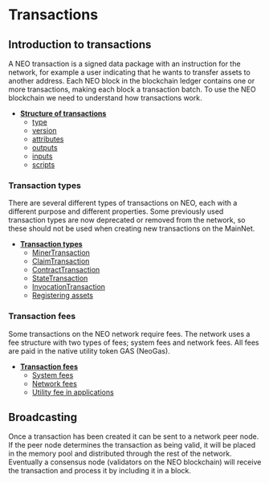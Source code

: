 # Transactions

## Introduction to transactions
A NEO transaction is a signed data package with an instruction for the network, for example a user indicating that he wants to transfer assets to another address. Each NEO block in the blockchain ledger contains one or more transactions, making each block a transaction batch. To use the NEO blockchain we need to understand how transactions work.

- **[Structure of transactions](2-Structure_of_NEO_transactions.md)**
  - [type](2-Structure_of_NEO_transactions.md#type)
  - [version](2-Structure_of_NEO_transactions.md#version)
  - [attributes](2-Structure_of_NEO_transactions.md#attributes)
  - [outputs](2-Structure_of_NEO_transactions.md#outputs)
  - [inputs](2-Structure_of_NEO_transactions.md#inputs)
  - [scripts](2-Structure_of_NEO_transactions.md#scripts)

### Transaction types
There are several different types of transactions on NEO, each with a different purpose and different properties. Some previously used transaction types are now deprecated or removed from the network, so these should not be used when creating new transactions on the MainNet.

- **[Transaction types](3-NEO_transaction_types.md)**
  - [MinerTransaction](3-NEO_transaction_types.md#minertransaction)
  - [ClaimTransaction](3-NEO_transaction_types.md#claimtransaction)
  - [ContractTransaction](3-NEO_transaction_types.md#contracttransaction)
  - [StateTransaction](3-NEO_transaction_types.md#statetransaction)
  - [InvocationTransaction](3-NEO_transaction_types.md#invocationtransaction)
  - [Registering assets](3-NEO_transaction_types.md#registering-assets)

### Transaction fees
Some transactions on the NEO network require fees. The network uses a fee structure with two types of fees; system fees and network fees. All fees are paid in the native utility token GAS (NeoGas).

- **[Transaction fees](4-NEO_transaction_fees.md)**
  - [System fees](4-NEO_transaction_fees.md#system-fees)
  - [Network fees](4-NEO_transaction_fees.md#network-fees)
  - [Utility fee in applications](4-NEO_transaction_fees.md#utility-fee-in-applications)

## Broadcasting
Once a transaction has been created it can be sent to a network peer node. If the peer node determines the transaction as being valid, it will be placed in the memory pool and distributed through the rest of the network. Eventually a consensus node (validators on the NEO blockchain) will receive the transaction and process it by including it in a block.
